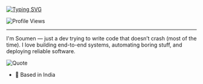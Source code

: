 [![Typing SVG](https://readme-typing-svg.demolab.com?font=Fira+Code&pause=1000&color=22F400&width=435&lines=Hey+I'm+Soumen;A+developer+from+India)](https://git.io/typing-svg)

![Profile Views](https://komarev.com/ghpvc/?username=TheSoumenMondal&color=blue)

---

I'm Soumen — just a dev trying to write code that doesn’t crash (most of the time). I love building end-to-end systems, automating boring stuff, and deploying reliable software.

![Quote](https://img.shields.io/badge/If%20it%20works--ship%20it--if%20it%20breaks--debug%20like%20hell-%23FFD700?style=for-the-badge&logo=github)


- 📍 Based in India

